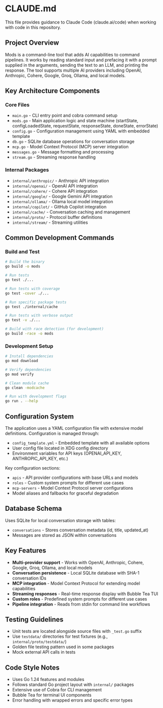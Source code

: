 # CLAUDE.md

This file provides guidance to Claude Code (claude.ai/code) when working with code in this repository.

## Project Overview

Mods is a command-line tool that adds AI capabilities to command pipelines. It works by reading standard input and prefacing it with a prompt supplied in the arguments, sending the text to an LLM, and printing the response. The tool supports multiple AI providers including OpenAI, Anthropic, Cohere, Google, Groq, Ollama, and local models.

## Key Architecture Components

### Core Files
- `main.go` - CLI entry point and cobra command setup
- `mods.go` - Main application logic and state machine (startState, configLoadedState, requestState, responseState, doneState, errorState)
- `config.go` - Configuration management using YAML with embedded template
- `db.go` - SQLite database operations for conversation storage
- `mcp.go` - Model Context Protocol (MCP) server integration
- `messages.go` - Message formatting and processing
- `stream.go` - Streaming response handling

### Internal Packages
- `internal/anthropic/` - Anthropic API integration
- `internal/openai/` - OpenAI API integration  
- `internal/cohere/` - Cohere API integration
- `internal/google/` - Google Gemini API integration
- `internal/ollama/` - Ollama local model integration
- `internal/copilot/` - GitHub Copilot integration
- `internal/cache/` - Conversation caching and management
- `internal/proto/` - Protocol buffer definitions
- `internal/stream/` - Streaming utilities

## Common Development Commands

### Build and Test
```bash
# Build the binary
go build -o mods

# Run tests
go test ./...

# Run tests with coverage
go test -cover ./...

# Run specific package tests
go test ./internal/cache

# Run tests with verbose output
go test -v ./...

# Build with race detection (for development)
go build -race -o mods
```

### Development Setup
```bash
# Install dependencies
go mod download

# Verify dependencies
go mod verify

# Clean module cache
go clean -modcache

# Run with development flags
go run . --help
```

## Configuration System

The application uses a YAML configuration file with extensive model definitions. Configuration is managed through:

- `config_template.yml` - Embedded template with all available options
- User config file located in XDG config directory
- Environment variables for API keys (OPENAI_API_KEY, ANTHROPIC_API_KEY, etc.)

Key configuration sections:
- `apis` - API provider configurations with base URLs and models
- `roles` - Custom system prompts for different use cases  
- `mcp-servers` - Model Context Protocol server configurations
- Model aliases and fallbacks for graceful degradation

## Database Schema

Uses SQLite for local conversation storage with tables:
- `conversations` - Stores conversation metadata (id, title, updated_at)
- Messages are stored as JSON within conversations

## Key Features

- **Multi-provider support** - Works with OpenAI, Anthropic, Cohere, Google, Groq, Ollama, and local models
- **Conversation persistence** - Local SQLite database with SHA-1 conversation IDs
- **MCP integration** - Model Context Protocol for extending model capabilities
- **Streaming responses** - Real-time response display with Bubble Tea TUI
- **Custom roles** - Predefined system prompts for different use cases
- **Pipeline integration** - Reads from stdin for command line workflows

## Testing Guidelines

- Unit tests are located alongside source files with `_test.go` suffix
- Use `testdata/` directories for test fixtures (e.g., `internal/proto/testdata/`)
- Golden file testing pattern used in some packages
- Mock external API calls in tests

## Code Style Notes

- Uses Go 1.24 features and modules
- Follows standard Go project layout with `internal/` packages
- Extensive use of Cobra for CLI management
- Bubble Tea for terminal UI components
- Error handling with wrapped errors and specific error types